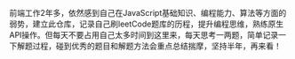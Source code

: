 前端工作2年多，依然感到自己在JavaScript基础知识、编程能力、算法等方面的弱势，建立此仓库，记录自己刷leetCode题库的历程，提升编程思维，熟练原生API操作。但每天不要占用自己太多时间到这里来，每天思考一两题，简单记录一下解题过程，碰到优秀的题目和解题方法会重点总结揣摩，坚持半年，再来看！